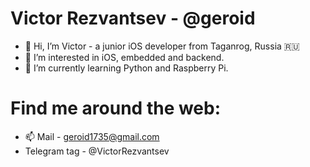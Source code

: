 # Victor Rezvantsev - @geroid
- 👋 Hi, I’m Victor - a junior iOS developer from Taganrog, Russia :ru:
- 👀 I’m interested in iOS, embedded and backend.
- 🌱 I’m currently learning Python and Raspberry Pi.

# Find me around the web:
- 📫 Mail - geroid1735@gmail.com
- Telegram tag - @VictorRezvantsev

<!---
Geroid/Geroid is a ✨ special ✨ repository because its `README.md` (this file) appears on your GitHub profile.
You can click the Preview link to take a look at your changes.
--->
